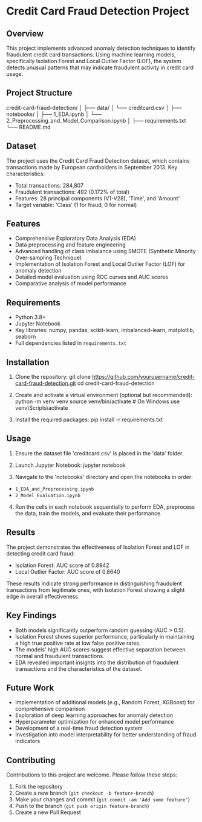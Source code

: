 # Credit Card Fraud Detection Project

## Overview
This project implements advanced anomaly detection techniques to identify fraudulent credit card transactions. Using machine learning models, specifically Isolation Forest and Local Outlier Factor (LOF), the system detects unusual patterns that may indicate fraudulent activity in credit card usage.

## Project Structure
credit-card-fraud-detection/
│
├── data/
│   └── creditcard.csv
│
├── notebooks/
│   ├── 1_EDA.ipynb
│   └── 2_Preprocessing_and_Model_Comparison.ipynb
│
├── requirements.txt
└── README.md

## Dataset
The project uses the Credit Card Fraud Detection dataset, which contains transactions made by European cardholders in September 2013. Key characteristics:
- Total transactions: 284,807
- Fraudulent transactions: 492 (0.172% of total)
- Features: 28 principal components (V1-V28), 'Time', and 'Amount'
- Target variable: 'Class' (1 for fraud, 0 for normal)

## Features
- Comprehensive Exploratory Data Analysis (EDA)
- Data preprocessing and feature engineering
- Advanced handling of class imbalance using SMOTE (Synthetic Minority Over-sampling Technique)
- Implementation of Isolation Forest and Local Outlier Factor (LOF) for anomaly detection
- Detailed model evaluation using ROC curves and AUC scores
- Comparative analysis of model performance

## Requirements
- Python 3.8+
- Jupyter Notebook
- Key libraries: numpy, pandas, scikit-learn, imbalanced-learn, matplotlib, seaborn
- Full dependencies listed in `requirements.txt`

## Installation
1. Clone the repository:
git clone https://github.com/yourusername/credit-card-fraud-detection.git
cd credit-card-fraud-detection

2. Create and activate a virtual environment (optional but recommended):
python -m venv venv
source venv/bin/activate  # On Windows use venv\Scripts\activate

3. Install the required packages:
pip install -r requirements.txt

## Usage
1. Ensure the dataset file 'creditcard.csv' is placed in the 'data' folder.
2. Launch Jupyter Notebook:
   jupyter notebook

3. Navigate to the 'notebooks' directory and open the notebooks in order:
- `1_EDA_and_Preprocessing.ipynb`
- `2_Model_Evaluation.ipynb`
4. Run the cells in each notebook sequentially to perform EDA, preprocess the data, train the models, and evaluate their performance.

## Results
The project demonstrates the effectiveness of Isolation Forest and LOF in detecting credit card fraud:
- Isolation Forest: AUC score of 0.8942
- Local Outlier Factor: AUC score of 0.8640

These results indicate strong performance in distinguishing fraudulent transactions from legitimate ones, with Isolation Forest showing a slight edge in overall effectiveness.

## Key Findings
- Both models significantly outperform random guessing (AUC > 0.5).
- Isolation Forest shows superior performance, particularly in maintaining a high true positive rate at low false positive rates.
- The models' high AUC scores suggest effective separation between normal and fraudulent transactions.
- EDA revealed important insights into the distribution of fraudulent transactions and the characteristics of the dataset.

## Future Work
- Implementation of additional models (e.g., Random Forest, XGBoost) for comprehensive comparison
- Exploration of deep learning approaches for anomaly detection
- Hyperparameter optimization for enhanced model performance
- Development of a real-time fraud detection system
- Investigation into model interpretability for better understanding of fraud indicators

## Contributing
Contributions to this project are welcome. Please follow these steps:
1. Fork the repository
2. Create a new branch (`git checkout -b feature-branch`)
3. Make your changes and commit (`git commit -am 'Add some feature'`)
4. Push to the branch (`git push origin feature-branch`)
5. Create a new Pull Request

